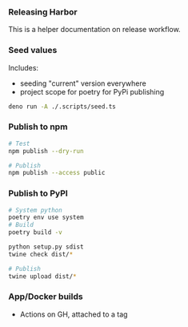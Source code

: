 ### Releasing Harbor

This is a helper documentation on release workflow.

### Seed values

Includes:
- seeding "current" version everywhere
- project scope for poetry for PyPi publishing

```bash
deno run -A ./.scripts/seed.ts
```

### Publish to npm

```bash
# Test
npm publish --dry-run

# Publish
npm publish --access public
```

### Publish to PyPI

```bash
# System python
poetry env use system
# Build
poetry build -v

python setup.py sdist
twine check dist/*

# Publish
twine upload dist/*
```

### App/Docker builds

- Actions on GH, attached to a tag